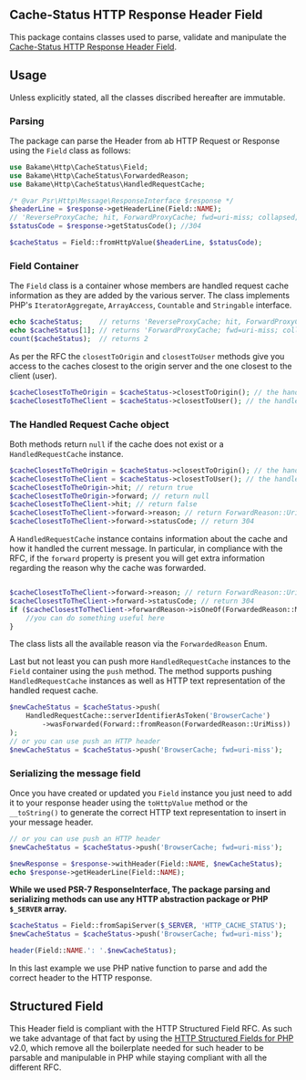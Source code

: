 Cache-Status HTTP Response Header Field
-----

This package contains classes used to parse, validate and manipulate the [Cache-Status HTTP Response Header Field](https://www.rfc-editor.org/rfc/rfc9211.html).

## Usage

Unless explicitly stated, all the classes discribed hereafter are immutable.

### Parsing

The package can parse the Header from ab HTTP Request or Response using the `Field` class as follows:

```php
use Bakame\Http\CacheStatus\Field;
use Bakame\Http\CacheStatus\ForwardedReason;
use Bakame\Http\CacheStatus\HandledRequestCache;

/* @var Psr\Http\Message\ResponseInterface $response */
$headerLine = $response->getHeaderLine(Field::NAME);
// 'ReverseProxyCache; hit, ForwardProxyCache; fwd=uri-miss; collapsed; stored';
$statusCode = $response->getStatusCode(); //304

$cacheStatus = Field::fromHttpValue($headerLine, $statusCode);
```

### Field Container

The `Field` class is a container whose members are handled request cache information as they are added by the various
server. The class implements PHP's `IteratorAggregate`, `ArrayAccess`, `Countable` and `Stringable` interface.

```php
echo $cacheStatus;    // returns 'ReverseProxyCache; hit, ForwardProxyCache; fwd=uri-miss; collapsed; stored';
echo $cacheStatus[1]; // returns 'ForwardProxyCache; fwd=uri-miss; collapsed; stored';
count($cacheStatus);  // returns 2
```

As per the RFC the `closestToOrigin` and `closestToUser` methods give you access to the caches closest to the 
origin server and the one closest to the client (user). 

```php
$cacheClosestToTheOrigin = $cacheStatus->closestToOrigin(); // the handled request cache closest to the origin server
$cacheClosestToTheClient = $cacheStatus->closestToUser(); // the handled request cache closest to the user
```

### The Handled Request Cache object

Both methods return `null` if the cache does not exist or a `HandledRequestCache` instance.

```php
$cacheClosestToTheOrigin = $cacheStatus->closestToOrigin(); // the handled request cache closest to the origin server
$cacheClosestToTheClient = $cacheStatus->closestToUser(); // the handled request cache closest to the user
$cacheClosestToTheOrigin->hit; // return true
$cacheClosestToTheOrigin->forward; // return null
$cacheClosestToTheClient->hit; // return false
$cacheClosestToTheClient->forward->reason; // return ForwardReason::UriMiss
$cacheClosestToTheClient->forward->statusCode; // return 304
```

A `HandledRequestCache` instance contains information about the cache and how it handled the current message.
In particular, in compliance with the RFC, if the `forward` property is present you will get extra information
regarding the reason why the cache was forwarded.

```php

$cacheClosestToTheClient->forward->reason; // return ForwardReason::UriMiss
$cacheClosestToTheClient->forward->statusCode; // return 304
if ($cacheClosestToTheClient->forwardReason->isOneOf(ForwardedReason::Miss, ForwardedReason::UriMiss)) {
    //you can do something useful here
}
```

The class lists all the available reason via the `ForwardedReason` Enum.

Last but not least you can push more `HandledRequestCache` instances to the `Field` container using the `push` method.
The method supports pushing `HandledRequestCache` instances as well as HTTP text representation of the handled request
cache.

```php
$newCacheStatus = $cacheStatus->push(
    HandledRequestCache::serverIdentifierAsToken('BrowserCache')
        ->wasForwarded(Forward::fromReason(ForwardedReason::UriMiss))
);
// or you can use push an HTTP header
$newCacheStatus = $cacheStatus->push('BrowserCache; fwd=uri-miss');
```

### Serializing the message field

Once you have created or updated you `Field` instance you just need to add it to your response header using the
`toHttpValue` method or the `__toString()` to generate the correct HTTP text representation to insert in your 
message header.

```php
// or you can use push an HTTP header
$newCacheStatus = $cacheStatus->push('BrowserCache; fwd=uri-miss');

$newResponse = $response->withHeader(Field::NAME, $newCacheStatus);
echo $response->getHeaderLine(Field::NAME);
```

**While we used PSR-7 ResponseInterface, The package parsing and serializing methods can use any HTTP abstraction package or PHP `$_SERVER` array.**

```php
$cacheStatus = Field::fromSapiServer($_SERVER, 'HTTP_CACHE_STATUS');
$newCacheStatus = $cacheStatus->push('BrowserCache; fwd=uri-miss');

header(Field::NAME.': '.$newCacheStatus);
```

In this last example we use PHP native function to parse and add the correct header to the HTTP response.

## Structured Field

This Header field is compliant with the HTTP Structured Field RFC. As such we take advantage of that fact by using 
the [HTTP Structured Fields for PHP](https://github.com/bakame-php/http-structured-fields) v2.0,  which remove all the
boilerplate needed for such header to be parsable and manipulable in PHP while staying compliant with all the different
RFC.
